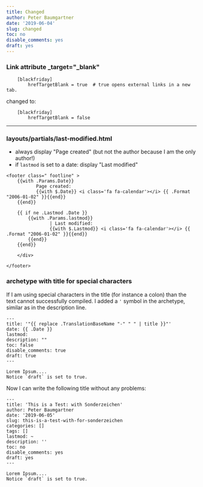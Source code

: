```yaml
---
title: Changed
author: Peter Baumgartner
date: '2019-06-04'
slug: changed
toc: no
disable_comments: yes
draft: yes
---
```


### Link attribute _target="_blank"

```
    [blackfriday]
        hrefTargetBlank = true  # true opens external links in a new tab.
```

changed to:

```
    [blackfriday]
        hrefTargetBlank = false
```
<hr/>

### layouts/partials/last-modified.html

+ always display "Page created" (but not the author because I am the only author!)
+ if `lastmod` is set to a date: display "Last modified"

```
<footer class=" footline" >
    {{with .Params.Date}}
    	   Page created:
    	   {{with $.Date}} <i class='fa fa-calendar'></i> {{ .Format "2006-01-02" }}{{end}}
    {{end}}

    {{ if ne .Lastmod .Date }}
    	{{with .Params.lastmod}}
        	    | Last modified:
        	    {{with $.Lastmod}} <i class='fa fa-calendar'></i> {{ .Format "2006-01-02" }}{{end}}
    	{{end}}
    {{end}}

    </div>

</footer>
```

### archetype with title for special characters

If I am using special characters in the title (for instance a colon) than the text cannot successfully compiled. I added a `'` symbol in the archetype, similar as in the description line.

```
---
title: '"{{ replace .TranslationBaseName "-" " " | title }}"'
date: {{ .Date }}
lastmod:
description: ""
toc: false
disable_comments: true
draft: true
---

Lorem Ipsum....
Notice `draft` is set to true.
```

Now I can write the following title without any problems:

```
---
title: 'This is a Test: with Sonderzeichen'
author: Peter Baumgartner
date: '2019-06-05'
slug: this-is-a-test-with-for-sonderzeichen
categories: []
tags: []
lastmod: ~
description: ''
toc: no
disable_comments: yes
draft: yes
---

Lorem Ipsum....
Notice `draft` is set to true.
```

